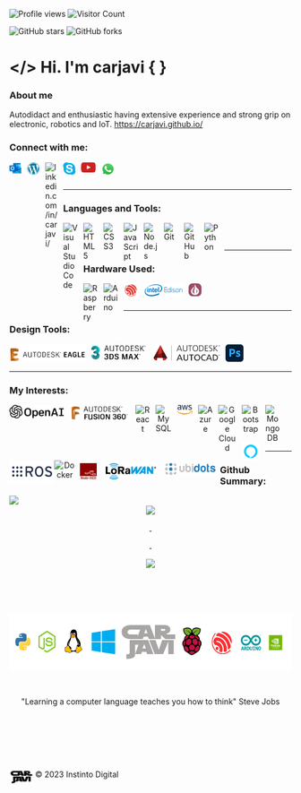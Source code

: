 <!-- Counter Visits -->
![Profile views](https://komarev.com/ghpvc/?username=carjavi&color=blue)
![Visitor Count](https://visitor-badge.laobi.icu/badge?page_id=carjavi.carjavi)

<!-- Estadísticas -->
![GitHub stars](https://img.shields.io/github/stars/carjavi/carjavi)
![GitHub forks](https://img.shields.io/github/forks/carjavi/carjavi)

# </> Hi. I'm carjavi { }

### About me
Autodidact and enthusiastic having extensive experience and strong grip on electronic, robotics and IoT.
https://carjavi.github.io/

<!--
### 🎵 listening on Spotify now!
 spotify github profile 
[![spotify-github-profile](https://spotify-github-profile.vercel.app/api/view?uid=22jsdvk3ryfqzw7bljmxox54a&cover_image=true&theme=novatorem&show_offline=false&background_color=121212&interchange=false&bar_color=53b14f&bar_color_cover=true)](https://github.com/kittinan/spotify-github-profile)
-->


### Connect with me:
<div>
  <a href="mailto:carjavi@hotmail.com"><img  align="left" alt="carjavi@hotmail.com" width="22px" style="padding-right:10px;" src="https://raw.githubusercontent.com/carjavi/carjavi/master/img/outlook.svg"/></a> 

  <a href="https://instintodigital.net"><img  align="left" alt="instintodigital.net/" width="22px" style="padding-right:10px;" src="https://raw.githubusercontent.com/carjavi/carjavi/master/img/wordpress.svg"/></a> 

  <a href="https://www.linkedin.com/in/carjavi"><img  align="left" alt="linkedin.com/in/carjavi/" width="22px" style="padding-right:10px;" src="https://cdn.jsdelivr.net/gh/devicons/devicon/icons/linkedin/linkedin-original.svg"/></a> 

  <a href="https://join.skype.com/invite/JbYFwnfy7UVc"><img  align="left" alt="join.skype.com/invite/JbYFwnfy7UVc" width="22px" style="padding-right:10px;" src="https://raw.githubusercontent.com/carjavi/carjavi/master/img/skype-icon.svg"/></a> 

  <a href="https://www.youtube.com/channel/UCuG7gHwGSb-3hRSI_5-2Tow"><img  align="left" alt="youtube.com/@carjavitube" width="26px" style="padding-right:10px;" src="./img/cdnlogo.com_youtube-icon.svg"/></a> 

  <a href="https://wa.me/+56986116068"><img  align="left" alt="wa.me/+56986116068" width="24px" style="padding-right:10px;" src="./img/cdnlogo.com_whatsapp-icon.svg"/></a>  
</div>
     
<br>

<br>


---
### Languages and Tools: <!-- faltan los de autodesk ++++++++++++++++++++++-->

<img align="left" alt="Visual Studio Code" width="26px" src="https://cdn.jsdelivr.net/gh/devicons/devicon/icons/vscode/vscode-original.svg" style="padding-right:10px;" />
<img align="left" alt="HTML5" width="26px" src="https://cdn.jsdelivr.net/gh/devicons/devicon/icons/html5/html5-original.svg" style="padding-right:10px;" />
<img align="left" alt="CSS3" width="26px" src="https://cdn.jsdelivr.net/gh/devicons/devicon/icons/css3/css3-original.svg" style="padding-right:10px;" />
<img align="left" alt="JavaScript" width="26px" src="https://cdn.jsdelivr.net/gh/devicons/devicon/icons/javascript/javascript-original.svg" style="padding-right:10px;" />
<img align="left" alt="Node.js" width="26px" src="https://cdn.jsdelivr.net/gh/devicons/devicon/icons/nodejs/nodejs-original.svg" style="padding-right:10px;" />
<img align="left" alt="Git" width="26px" src="https://cdn.jsdelivr.net/gh/devicons/devicon/icons/git/git-original.svg" style="padding-right:10px;" />
<img align="left" alt="GitHub" width="26px" src="https://user-images.githubusercontent.com/3369400/139448065-39a229ba-4b06-434b-bc67-616e2ed80c8f.png" style="padding-right:10px;" />
<img align="left" alt="Python" width="26px" src="https://cdn.jsdelivr.net/gh/devicons/devicon/icons/python/python-original.svg"  style="padding-right:10px;"/>

<img align="left" alt="" width="26px" style="padding-right:10px;" src="https://cdn.jsdelivr.net/gh/devicons/devicon/icons/sqlite/sqlite-original.svg" />

          
          
<br>

<br>

<!-- Design autodesk, Autocad, fusion, 3D studio, photoshop -->


---
### Hardware Used: 
<img align="left" alt="Raspberry" width="26px" src="https://cdn.jsdelivr.net/gh/devicons/devicon/icons/raspberrypi/raspberrypi-original.svg" style="padding-right:10px;" />

<img align="left" alt="Arduino" width="26px" style="padding-right:10px;" src="https://cdn.jsdelivr.net/gh/devicons/devicon/icons/arduino/arduino-original-wordmark.svg" />

<img  align="left" alt="ESP32" width="26px" style="padding-right:10px;" src="./img/espressif.svg"/> 

<img  align="left" alt="Intel Edison" width="70px" style="padding-right:10px;" src="./img/intel-edison.svg"/> 

<img  align="left" alt="Onion Omega2" width="23px" style="padding-right:10px;" src="./img/onion.png"/> 

<br>

<br>

---
### Design Tools:
<img  align="left" alt="Autodesk-eagle" width="136px" style="padding-right:10px;" src="./img/eagle_.png"/>
<img  align="left" alt="Autodesk-3Dstudio" width="100px" style="padding-right:10px;" src="./img/3max.png"/>
<img  align="left" alt="Autodesk-AutoCad" width="120px" style="padding-right:10px;" src="./img/auto-cad.svg"/>
<img  align="left" alt="Photoshop" width="32px" style="padding-right:10px;" src="./img/photoshop.svg"/>

<br>

<br>


---
### My Interests: 
<div class="row" align="center">
    <img  align="left" alt="openAI" width="97px" style="padding-right:10px;" src="./img/openAI.svg"/> 
    <img  align="left" alt="openAI" width="108px" style="padding-right:10px;" src="./img/fusion.png"/> 
    <img align="left" alt="React" width="26px" src="https://cdn.jsdelivr.net/gh/devicons/devicon/icons/react/react-original.svg" style="padding-right:10px;" />
    <img align="left" alt="MySQL" width="28px" src="https://cdn.jsdelivr.net/gh/devicons/devicon/icons/mysql/mysql-original.svg" style="padding-right:10px;" /> 
    <img align="left" alt="AWS" width="28px" src="./img/aws2.svg" style="padding-right:10px;" />
    <img align="left" alt="Azure" width="26px" style="padding-right:10px;" src="https://cdn.jsdelivr.net/gh/devicons/devicon/icons/azure/azure-original.svg" />
    <img align="left" alt="Google Cloud" width="32px" style="padding-right:10px;" src="https://cdn.jsdelivr.net/gh/devicons/devicon/icons/googlecloud/googlecloud-original.svg" />          
    <img align="left" alt="Bootstrap" width="32px" style="padding-right:10px;" src="https://cdn.jsdelivr.net/gh/devicons/devicon/icons/bootstrap/bootstrap-original.svg" />
    <img align="left" alt="" width="32px" style="padding-right:10px;" src="https://cdn.jsdelivr.net/gh/devicons/devicon/icons/bash/bash-original.svg" />
    <img align="left" alt="MongoDB" width="26px" src="https://cdn.jsdelivr.net/gh/devicons/devicon/icons/mongodb/mongodb-original.svg" style="padding-right:10px;" />
    <img  align="left" alt="Skill-Alexa" width="32px" style="padding-right:10px;" src="./img/alexa.svg"/>
    <img  align="left" alt="ROS"  width="80px" style="vertical-align:top;margin:0px 0px" src="./img/ros-logo.svg"/>
    <img align="left" alt="Docker" width="38px" style="padding:0px 0px;"  src="https://cdn.jsdelivr.net/gh/devicons/devicon/icons/docker/docker-original.svg" />
     
</div>

<br>

<br>


<div class="row" align="center">
<img  align="left" alt="node-red" width="30px" style="padding:5px 8px;" src="./img/node-red_.png"/>
<img  align="left" alt="lorawan" width="90px" style="padding:5px 8px;" src="./img/lorawan.png"/>
<img  align="left" alt="lorawan" width="90px" style="padding:5px 8px;" src="./img/ubidots.png"/>
</div>


<br>

<br>
     
          
---    
### Github Summary:   

<!-- Top Languages & GitHub Readme Stats:START -->

<div class="row" align="center">
  <div class="column" width="50%" >
    <a href="https://github.com/carjavi/github-readme-stats">
      <img width="45%" align="left" src="https://github-readme-stats.vercel.app/api/top-langs/?username=carjavi&layout=compact&hide=less,scss,smarty,pug" 
    </a>
  </div>
  <div class="column" width="50%" >
    <a href="https://github.com/carjavi/github-readme-stats">
      <img width="45%" align="center" src="https://github-readme-stats.vercel.app/api?username=carjavi&show_icons=true&hide_border=false&title_color=4D92F0&icon_color=ff652f&bg_color=ffffff&text_color=09131B&border_color=EBE8E7"    
    </a>
 </div>
</div>

<div class="row" align="center">
  <p>&nbsp;</p>
  <p>&nbsp; </p>
</div>

<!-- Contribuciones :Start-->
<div class="row" align="center">
  <div class="column" width="50%">
     <img align="center" src="https://github-readme-streak-stats.herokuapp.com/?user=carjavi"/>
  </div>
</div>
<!-- Contribuciones :END -->

<br>

<br>

<br>

<br>

<p align="center">
    <a href="https://instintodigital.net/" target="_blank"><img src="https://raw.githubusercontent.com/carjavi/carjavi/master/img/developer.png" height="100" alt="www.instintodigital.net"></a>
</p>
<br>
<p align="center">"Learning a computer language teaches you how to think" Steve Jobs </p>

<br>

<br>

<br>

<br>

<br>

<div>
  <p>
    <img  align="top" width="42" style="padding:0px 0px 0px 0px;" src="./img/carjavi.png"/>&nbsp;&copy; 2023 Instinto Digital
  </p>
</div>

